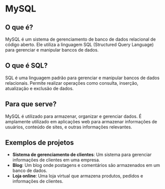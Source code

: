 # MySQL

## O que é?
MySQL é um sistema de gerenciamento de banco de dados relacional de código aberto. Ele utiliza a linguagem SQL (Structured Query Language) para gerenciar e manipular bancos de dados.

## O que é SQL?
SQL é uma linguagem padrão para gerenciar e manipular bancos de dados relacionais. Permite realizar operações como consulta, inserção, atualização e exclusão de dados.

## Para que serve?
MySQL é utilizado para armazenar, organizar e gerenciar dados. É amplamente utilizado em aplicações web para armazenar informações de usuários, conteúdo de sites, e outras informações relevantes.

## Exemplos de projetos
- **Sistema de gerenciamento de clientes**: Um sistema para gerenciar informações de clientes em uma empresa.
- **Blog**: Um blog onde postagens e comentários são armazenados em um banco de dados.
- **Loja online**: Uma loja virtual que armazena produtos, pedidos e informações de clientes.